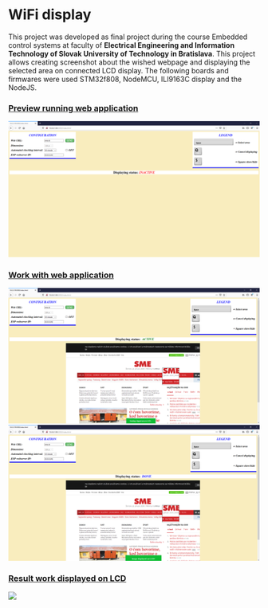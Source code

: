 # WiFi display
<p>This project was developed as final project during the course Embedded control systems at faculty of <b>Electrical Engineering and Information Technology of Slovak University of Technology in Bratislava</b>. This project allows creating screenshot about the wished webpage and displaying the selected area on connected LCD display. The following boards and firmwares were used STM32f808, NodeMCU, ILI9163C display and the NodeJS.</p> 

<h3><u>Preview running web application</u></h3>
<img src="./images/web_aplication.png">

<h3><u>Work with web application</u></h3>
<img src="./images/work_active.png">
<img src="./images/work_done.png">

<h3><u>Result work displayed on LCD</u></h3>
<img src="./images/result.png">
